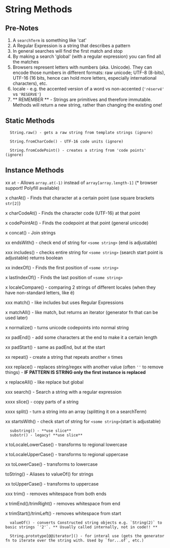 # String Methods

## Pre-Notes

1. A `searchTerm` is something like 'cat'
2. A Regular Expression is a string that describes a pattern
3. In general searches will find the first match and stop
4. By making a search 'global' (with a regular expression) you can find all the matches
5. Browsers represent letters with numbers (aka. Unicode). They can encode those numbers in different formats: raw unicode; UTF-8 (8-bits), UTF-16 (16 bits, hence can hold more letters, especially international characters), etc.
6. locale - e.g. the accented version of a word vs non-accented (`'réservé'` vs `'RESERVE'`)
7. ** REMEMBER ** - Strings are primitives and therefore immutable. Methods will return a new string, rather than changing the existing one!

## Static Methods

      String.raw() - gets a raw string from template strings (ignore)

      String.fromCharCode() - UTF-16 code units (ignore)

      String.fromCodePoint() - creates a string from 'code points' (ignore)

## Instance Methods

xx    `at` - Allows `array.at(-1)` instead of `array[array.length-1]` (* browser support! Polyfill available)

x     charAt() - Finds that character at a certain point (use square brackets `str[2]`)

x     charCodeAt() - Finds the character code (UTF-16) at that point

x     codePointAt() - Finds the codepoint at that point (general unicode)

x     concat() - Join strings

xx    endsWith() - check end of string for `<some string>` (end is adjustable)

xxx   includes() - checks entire string for `<some string>` (search start point is adjustable) returns boolean

xx    indexOf() - Finds the first position of `<some string>`

x     lastIndexOf() - Finds the last position of `<some string>`

x     localeCompare() - comparing 2 strings of different locales (when they have non-standard letters, like ë)

xxx   match() - like includes but uses Regular Expressions

x     matchAll() - like match, but returns an iterator (generator fn that can be used later)

x     normalize() - turns unicode codepoints into normal string

xx    padEnd() - add some characters at the end to make it a certain length

xx    padStart() - same as padEnd, but at the start

xx    repeat() - create a string that repeats another `n` times

xxx   replace() - replaces string/regex with another value (often `''` to remove things) - **IF PATTERN IS STRING only the first instance is replaced**

x     replaceAll() - like replace but global

xxx   search() - Search a string with a regular expression

xxxx  slice() - copy parts of a string

xxxx  split() - turn a string into an array (splitting it on a searchTerm)

xx    startsWith() - check start of string for `<some string>`(start is adjustable)

      substring() - **use slice**
      substr() - legacy! **use slice**

x     toLocaleLowerCase() - transforms to regional lowercase

x     toLocaleUpperCase() - transforms to regional uppercase

xx    toLowerCase() - transforms to lowercase

toString() - Aliases to valueOf() for strings

xx    toUpperCase() - transforms to uppercase

xxx   trim() - removes whitespace from both ends

x     trimEnd()/trimRight() - removes whitespace from end

x     trimStart()/trimLeft() - removes whitespace from start

      valueOf() - converts Constructed string objects e.g. `String(2)` to basic strings `'2'`. ** Usually called internally, not in code!! **

      String.prototype[@@iterator]() - for interal use (gets the generator fn to iterate over the string with. Used by `for...of`, etc.)
